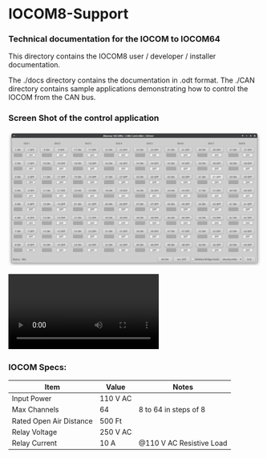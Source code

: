 # IOCOM8-Support

###  Technical documentation for the IOCOM to IOCOM64

  This directory contains the IOCOM8 user / developer / installer documentation.

  The ./docs directory contains the documentation in .odt format. The ./CAN directory contains
  sample applications demonstrating how to control the IOCOM from the CAN bus.

### Screen Shot of the control application

![Screen Shot](screenshot.png)

<video>
    <source src="iocomx_1.mkv" type="video/mp4">
</video>

### IOCOM Specs:

Item            | Value    | Notes
------          | -------  | -----
Input Power     | 110 V AC |
Max Channels    |  64      | 8 to 64 in steps of 8
Rated Open Air Distance    | 500 Ft |
Relay Voltage   | 250 V AC |
Relay Current   | 10 A     | @110 V AC Resistive Load

